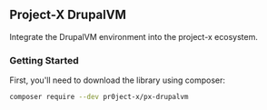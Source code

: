 ## Project-X DrupalVM

Integrate the DrupalVM environment into the project-x ecosystem.

### Getting Started

First, you'll need to download the library using composer:

```bash
composer require --dev pr0ject-x/px-drupalvm
```
